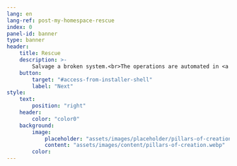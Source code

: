 ```yaml
---
lang: en
lang-ref: post-my-homespace-rescue
index: 0
panel-id: banner
type: banner
header:
    title: Rescue
    description: >-
        Salvage a broken system.<br>The operations are automated in <a href="https://github.com/moodule/homesick">scripts</a>.
    button:
        target: "#access-from-installer-shell"
        label: "Next"
style:
    text:
        position: "right"
    header:
        color: "color0"
    background:
        image:
            placeholder: "assets/images/placeholder/pillars-of-creation.webp"
            content: "assets/images/content/pillars-of-creation.webp"
        color:
---
```

